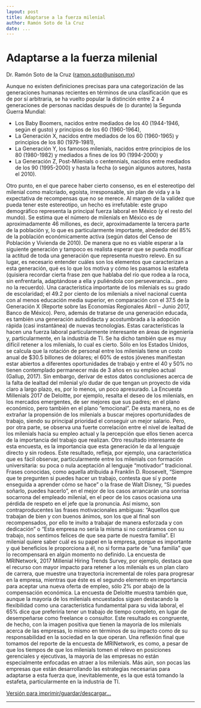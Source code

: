 ```yaml
---
layout: post
title: Adaptarse a la fuerza milenial
author: Ramón Soto de la Cruz
date: ...
---
```


# Adaptarse a la fuerza milenial

Dr. Ramón Soto de la Cruz (ramon.soto@unison.mx)

Aunque no existen definiciones precisas para una categorización de las generaciones humanas recientes en términos de una clasificación que es de por sí arbitraria, se ha vuelto popular la distinción entre 2 a 4 generaciones de personas nacidas después de (o durante) la Segunda Guerra Mundial: 

*	Los Baby Boomers, nacidos entre mediados de los 40 (1944-1946, según el gusto) y principios de los 60 (1960-1964),
*	La Generación X, nacidos entre mediados de los 60 (1960-1965) y principios de los 80 (1979-1981),
*	La Generación Y, los famosos milenials, nacidos entre principios de los 80 (1980-1982) y mediados a fines de los 90 (1994-2000) y
*	La Generación Z, Post-Milenials o centennials, nacidos entre mediados de los 90 (1995-2000) y hasta la fecha (o según algunos autores, hasta el 2010).

Otro punto, en el que parece haber cierto consenso, es en el estereotipo del milenial como malcriado, egoísta, irresponsable, sin plan de vida y a la expectativa de recompensas que no se merece. Al margen de la validez que pueda tener este estereotipo, un hecho es irrefutable: este grupo demográfico representa la principal fuerza laboral en México (y el resto del mundo). Se estima que el número de milenials en México es de aproximadamente 46 millones, es decir, aproximadamente la tercera parte de la población y, lo que es particularmente importante, alrededor del 85% de la población económicamente activa (según datos del Censo de Población y Vivienda de 2010). De manera que no es viable esperar a la siguiente generación y tampoco es realista esperar que se pueda modificar la actitud de toda una generación que representa nuestro relevo. En su lugar, es necesario entender cuáles son los elementos que caracterizan a esta generación, qué es lo que los motiva y cómo les pasamos la estafeta (quisiera recordar cierta frase zen que hablaba del río que rodea a la roca, sin enfrentarla, adaptándose a ella y puliéndola con perseverancia… pero no la recuerdo).
Una característica importante de los milenials es su grado de escolaridad; el 49.2 por ciento de los milenials a nivel nacional cuenta con al menos educación media superior, en comparación con el 37.5 de la Generación X (Reporte sobre las Economías Regionales Abril – Junio 2017, Banco de México). Pero, además de tratarse de una generación educada, es también una generación autodidacta y acostumbrada a la adopción rápida (casi instantánea) de nuevas tecnologías. Estas características la hacen una fuerza laboral particularmente interesante en áreas de ingeniería y, particularmente, en la industria de TI.
Se ha dicho también que es muy difícil retener a los milenials, lo cual es cierto. Sólo en los Estados Unidos, se calcula que la rotación de personal entre los milenials tiene un costo anual de $30.5 billones de dólares; el 60% de estos jóvenes manifiestan estar abiertos a diferentes oportunidades de trabajo y entre el 40 y 50% no tienen contemplado permanecer más de 3 años en su empleo actual (Gallup, 2017). Sin embargo, derivar de estos datos conclusiones acerca de la falta de lealtad del milenial y/o dudar de que tengan un proyecto de vida claro a largo plazo, es, por lo menos, un poco apresurado. La Encuesta Millenials 2017 de Deloitte, por ejemplo, resalta el deseo de los milenials, en los mercados emergentes, de ser mejores que sus padres; en el plano económico, pero también en el plano “emocional”. De esta manera, no es de extrañar la propensión de los milenials a buscar mejores oportunidades de trabajo, siendo su principal prioridad el conseguir un mejor salario. Pero, por otra parte, se observa una fuerte correlación entre el nivel de lealtad de los milenials hacia su empleo actual y la percepción que ellos tienen acerca de la importancia del trabajo que realizan. 
Otro resultado interesante de esta encuesta, es la importancia que esta generación le da al lenguaje directo y sin rodeos. Este resultado, refleja, por ejemplo, una característica que es fácil observar, particularmente entre los milenials con formación universitaria: su poca o nula aceptación al lenguaje “motivador” tradicional. Frases conocidas, como aquella atribuida a Franklin D. Roosevelt, “Siempre que te pregunten si puedes hacer un trabajo, contesta que sí y ponte enseguida a aprender cómo se hace” o la frase de Walt Disney, “Si puedes soñarlo, puedes hacerlo”, en el mejor de los casos arrancarán una sonrisa socarrona del empleado milenial, en el peor de los casos ocasiona una pérdida de respeto en el jefe que la pronuncia. Así mismo, son contraproducentes las frases motivacionales ambiguas: “Aquellos que trabajan de bien y con buenos ánimos, son los que al final son recompensados, por ello te invito a trabajar de manera esforzada y con dedicación” o “Esta empresa no sería la misma si no contáramos con su trabajo, nos sentimos felices de que sea parte de nuestra familia”. El milenial quiere saber cuál es su papel en la empresa, porque es importante y qué beneficios le proporciona a él, no si forma parte de “una familia” que lo recompensará en algún momento no definido. La encuesta de MRINetwork, 2017 Millenial Hiring Trends Survey, por ejemplo, destaca que el recurso con mayor impacto para retener a los milenials es un plan claro de carrera, que muestre una trayectoria incremental de roles para progresar en la empresa, mientras que éste es el segundo elemento en importancia para aceptar una nueva oferta de empleo, sólo 2% por abajo de la compensación económica.
La encuesta de Deloitte muestra también que, aunque la mayoría de los milenials encuestados siguen destacando la flexibilidad como una característica fundamental para su vida laboral, el 65% dice que preferiría tener un trabajo de tiempo completo, en lugar de desempeñarse como freelance o consultor. Este resultado es congruente, de hecho, con la imagen positiva que tienen la mayoría de los milenials acerca de las empresas, lo mismo en términos de su impacto como de su responsabilidad en la sociedad en la que operan.
Una reflexión final que tomamos del reporte de la encuesta de MRINetwork, es como, a pesar de que los tiempos de que los milenials tomen el relevo en posiciones gerenciales y ejecutivas, la mayoría de las empresas no están especialmente enfocadas en atraer a los milenials. Más aún, son pocas las empresas que están desarrollando las estrategias necesarias para adaptarse a esta fuerza que, inevitablemente, es la que está tomando la estafeta, particularmente en la industria de TI.


[Versión para imprimir/guardar/descargar...](https://github.com/rsotoc/images_blog/blob/master/Millenials%20y%20la%20industria%20de%20TI.pdf)
<hr>
